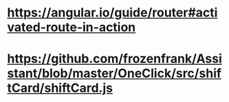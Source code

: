 # https://angular.io/guide/router#activated-route-in-action

# https://github.com/frozenfrank/Assistant/blob/master/OneClick/src/shiftCard/shiftCard.js